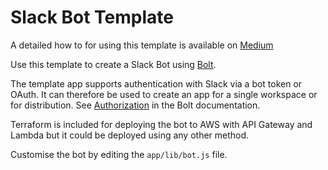 # Slack Bot Template

A detailed how to for using this template is available on [Medium](https://medium.com/@robbytaylor/how-to-build-a-slack-bot-in-node-js-and-deploy-it-to-aws-b72bfd5c1905)

Use this template to create a Slack Bot using [Bolt](https://slack.dev/bolt/concepts).

The template app supports authentication with Slack via a bot token or OAuth.
It can therefore be used to create an app for a single workspace or for distribution.
See [Authorization](https://slack.dev/bolt/concepts#authorization) in the Bolt documentation.

Terraform is included for deploying the bot to AWS with API Gateway and Lambda but it could be deployed using any other method.

Customise the bot by editing the `app/lib/bot.js` file.
